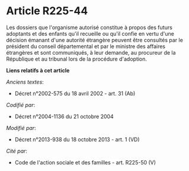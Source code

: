 # Article R225-44

Les dossiers que l'organisme autorisé constitue à propos des futurs adoptants et des enfants qu'il recueille ou qu'il confie
en vertu d'une décision émanant d'une autorité étrangère peuvent être consultés par le président du conseil départemental et
par le ministre des affaires étrangères et sont communiqués, à leur demande, au procureur de la République et au tribunal
lors de la procédure d'adoption.

**Liens relatifs à cet article**

_Anciens textes_:

  - Décret n°2002-575 du 18 avril 2002 - art. 31 (Ab)

_Codifié par_:

  - Décret n°2004-1136 du 21 octobre 2004

_Modifié par_:

  - Décret n°2013-938 du 18 octobre 2013 - art. 1 (VD)

_Cité par_:

  - Code de l'action sociale et des familles - art. R225-50 (V)
